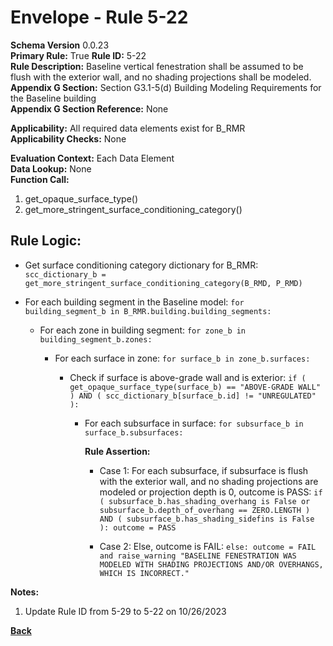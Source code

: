 # Envelope - Rule 5-22  
**Schema Version** 0.0.23  
**Primary Rule:** True
**Rule ID:** 5-22  
**Rule Description:** Baseline vertical fenestration shall be assumed to be flush with the exterior wall, and no shading projections shall be modeled.
**Appendix G Section:** Section G3.1-5(d) Building Modeling Requirements for the Baseline building  
**Appendix G Section Reference:**  None  

**Applicability:** All required data elements exist for B_RMR  
**Applicability Checks:** None  

**Evaluation Context:**  Each Data Element  
**Data Lookup:** None  
**Function Call:**
  1. get_opaque_surface_type()
  2. get_more_stringent_surface_conditioning_category()

## Rule Logic:

- Get surface conditioning category dictionary for B_RMR: ```scc_dictionary_b = get_more_stringent_surface_conditioning_category(B_RMD, P_RMD)```

- For each building segment in the Baseline model: ```for building_segment_b in B_RMR.building.building_segments:```

  - For each zone in building segment: ```for zone_b in building_segment_b.zones:```

    - For each surface in zone: ```for surface_b in zone_b.surfaces:```

      - Check if surface is above-grade wall and is exterior: ```if ( get_opaque_surface_type(surface_b) == "ABOVE-GRADE WALL" ) AND ( scc_dictionary_b[surface_b.id] != "UNREGULATED" ):```

        - For each subsurface in surface: ```for subsurface_b in surface_b.subsurfaces:```

          **Rule Assertion:**

          - Case 1: For each subsurface, if subsurface is flush with the exterior wall, and no shading projections are modeled or projection depth is 0, outcome is PASS: ```if ( subsurface_b.has_shading_overhang is False or subsurface_b.depth_of_overhang == ZERO.LENGTH ) AND ( subsurface_b.has_shading_sidefins is False ): outcome = PASS```

          - Case 2: Else, outcome is FAIL: ```else: outcome = FAIL and raise_warning "BASELINE FENESTRATION WAS MODELED WITH SHADING PROJECTIONS AND/OR OVERHANGS, WHICH IS INCORRECT."```

**Notes:**

1. Update Rule ID from 5-29 to 5-22 on 10/26/2023


**[Back](../_toc.md)**
